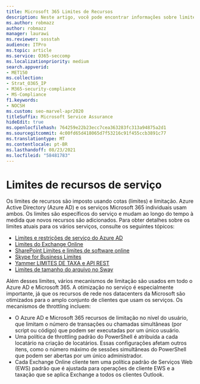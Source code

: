 ```yaml
---
title: Microsoft 365 Limites de Recursos
description: Neste artigo, você pode encontrar informações sobre limites de recursos para os vários aplicativos dentro Microsoft 365.
ms.author: robmazz
author: robmazz
manager: laurawi
ms.reviewer: sosstah
audience: ITPro
ms.topic: article
ms.service: O365-seccomp
ms.localizationpriority: medium
search.appverid:
- MET150
ms.collection:
- Strat_O365_IP
- M365-security-compliance
- MS-Compliance
f1.keywords:
- NOCSH
ms.custom: seo-marvel-apr2020
titleSuffix: Microsoft Service Assurance
hideEdit: true
ms.openlocfilehash: 764259e22b23ecc7cea363283fc313a94875a2d1
ms.sourcegitcommit: 4c00fd65d418065d7f53216c91f455ccb3891c77
ms.translationtype: MT
ms.contentlocale: pt-BR
ms.lasthandoff: 08/23/2021
ms.locfileid: "58481783"
---
```

# <a name="service-resource-limits"></a>Limites de recursos de serviço

Os limites de recursos são imposto usando cotas (limites) e limitação. Azure Active Directory (Azure AD) e os serviços Microsoft 365 individuais usam ambos. Os limites são específicos do serviço e mudam ao longo do tempo à medida que novos recursos são adicionados. Para obter detalhes sobre os limites atuais para os vários serviços, consulte os seguintes tópicos:

- [Limites e restrições de serviço do Azure AD](/azure/azure-resource-manager/management/azure-subscription-service-limits)
- [Limites do Exchange Online](/office365/servicedescriptions/exchange-online-service-description/exchange-online-limits)
- [SharePoint Limites e limites de software online](https://support.office.com/article/SharePoint-Online-software-boundaries-and-limits-8F34FF47-B749-408B-ABC0-B605E1F6D498)
- [Skype for Business Limites](https://technet.microsoft.com/library/skype-for-business-online-limits.aspx)
- [Yammer LIMITES DE TAXA e API REST](https://developer.yammer.com/docs/rest-api-rate-limits)
- [Limites de tamanho do arquivo no Sway](https://support.office.com/article/File-size-limits-in-Sway-4db21bc6-b42b-499f-9272-66e089db109f)

Além desses limites, vários mecanismos de limitação são usados em todo o Azure AD e Microsoft 365. A otimização no serviço é especialmente importante, já que os recursos de rede nos datacenters da Microsoft são otimizados para o amplo conjunto de clientes que usam os serviços. Os mecanismos de throttling incluem:

- O Azure AD e Microsoft 365 recursos de limitação no nível do usuário, que limitam o número de transações ou chamadas simultâneas (por script ou código) que podem ser executadas por um único usuário.
- Uma política de throttling padrão do PowerShell é atribuída a cada locatário na criação de locatários. Essas configurações afetam outros itens, como o número máximo de sessões simultâneas do PowerShell que podem ser abertas por um único administrador.
- Cada Exchange Online cliente tem uma política padrão de Serviços Web (EWS) padrão que é ajustada para operações de cliente EWS e a taxação que se aplica Exchange a todos os clientes Outlook.
